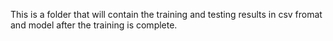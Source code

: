This is a folder that will contain the training and testing results in csv fromat and model after the training is complete.

